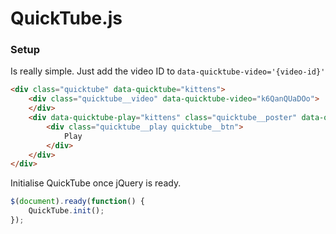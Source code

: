 # QuickTube.js

### Setup
Is really simple. Just add the video ID to `data-quicktube-video='{video-id}'`

```html
<div class="quicktube" data-quicktube="kittens">
    <div class="quicktube__video" data-quicktube-video="k6QanQUaDOo">
    </div>
    <div data-quicktube-play="kittens" class="quicktube__poster" data-quicktube-poster>
        <div class="quicktube__play quicktube__btn">
            Play
        </div>
    </div>
</div>
```

Initialise QuickTube once jQuery is ready.

```javascript
$(document).ready(function() {
    QuickTube.init();
});
```